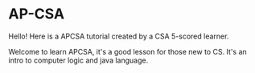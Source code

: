 # AP-CSA
Hello! Here is a APCSA tutorial created by a CSA 5-scored learner.

Welcome to learn APCSA, it's a good lesson for those new to CS. It's an intro to computer logic and java language. 

